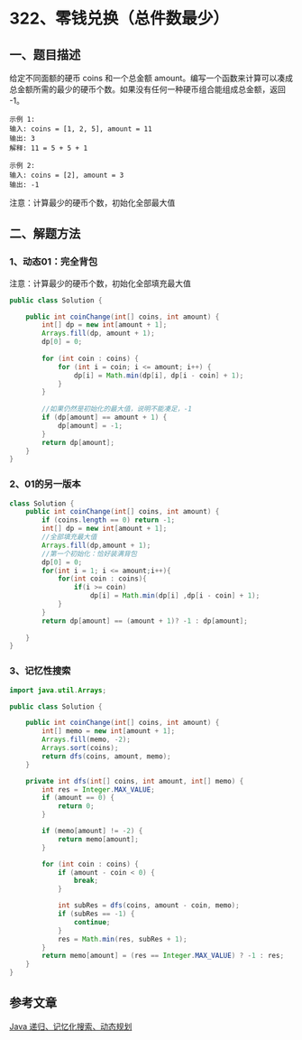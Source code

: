 # 322、零钱兑换（总件数最少）

## 一、题目描述

给定不同面额的硬币 coins 和一个总金额 amount。编写一个函数来计算可以凑成总金额所需的最少的硬币个数。如果没有任何一种硬币组合能组成总金额，返回 -1。 

```
示例 1:
输入: coins = [1, 2, 5], amount = 11
输出: 3 
解释: 11 = 5 + 5 + 1

示例 2:
输入: coins = [2], amount = 3
输出: -1
```

注意：计算最少的硬币个数，初始化全部最大值



## 二、解题方法

### 1、动态01：完全背包

注意：计算最少的硬币个数，初始化全部填充最大值

```java
public class Solution {

    public int coinChange(int[] coins, int amount) {
        int[] dp = new int[amount + 1];
        Arrays.fill(dp, amount + 1);
        dp[0] = 0;
		
        for (int coin : coins) {
            for (int i = coin; i <= amount; i++) {
                dp[i] = Math.min(dp[i], dp[i - coin] + 1);
            }
        }
        
		//如果仍然是初始化的最大值，说明不能凑足，-1
        if (dp[amount] == amount + 1) {
            dp[amount] = -1;
        }
        return dp[amount];
    }
}
```



### 2、01的另一版本

```java
class Solution {
    public int coinChange(int[] coins, int amount) {
        if (coins.length == 0) return -1;
        int[] dp = new int[amount + 1];
        //全部填充最大值
        Arrays.fill(dp,amount + 1);
        //第一个初始化：恰好装满背包
        dp[0] = 0;
        for(int i = 1; i <= amount;i++){
            for(int coin : coins){
                if(i >= coin)
                    dp[i] = Math.min(dp[i] ,dp[i - coin] + 1);
            }
        }
        return dp[amount] == (amount + 1)? -1 : dp[amount];
      
    }
}
```



### 3、记忆性搜索

```java
import java.util.Arrays;

public class Solution {

    public int coinChange(int[] coins, int amount) {
        int[] memo = new int[amount + 1];
        Arrays.fill(memo, -2);
        Arrays.sort(coins);
        return dfs(coins, amount, memo);
    }

    private int dfs(int[] coins, int amount, int[] memo) {
        int res = Integer.MAX_VALUE;
        if (amount == 0) {
            return 0;
        }

        if (memo[amount] != -2) {
            return memo[amount];
        }

        for (int coin : coins) {
            if (amount - coin < 0) {
                break;
            }

            int subRes = dfs(coins, amount - coin, memo);
            if (subRes == -1) {
                continue;
            }
            res = Math.min(res, subRes + 1);
        }
        return memo[amount] = (res == Integer.MAX_VALUE) ? -1 : res;
    }
}
```



## 参考文章

[Java 递归、记忆化搜索、动态规划](https://leetcode-cn.com/problems/coin-change/solution/javadi-gui-ji-yi-hua-sou-suo-dong-tai-gui-hua-by-s/)